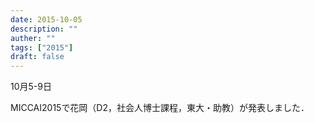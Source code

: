 ```yaml
---
date: 2015-10-05
description: ""
auther: ""
tags: ["2015"]
draft: false
---
```

10月5-9日

MICCAI2015で花岡（D2，社会人博士課程，東大・助教）が発表しました．
